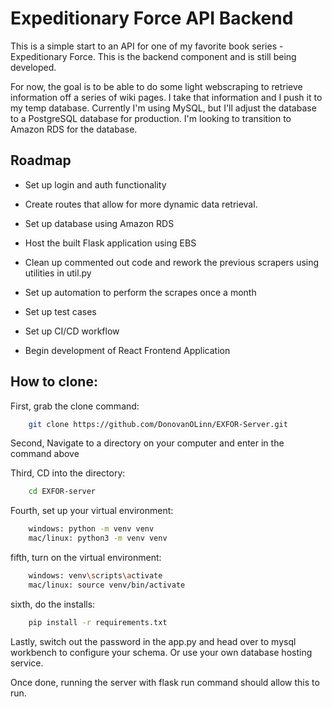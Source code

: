 # Expeditionary Force API Backend

This is a simple start to an API for one of my favorite book series - Expeditionary Force. This is the backend component and is still being developed. 

For now, the goal is to be able to do some light webscraping to retrieve information off a series of wiki pages. I take that information and I push it to my temp database.
Currently I'm using MySQL, but I'll adjust the database to a PostgreSQL database for production. I'm looking to transition to Amazon RDS for the database.

## Roadmap

- Set up login and auth functionality

- Create routes that allow for more dynamic data retrieval. 

- Set up database using Amazon RDS

- Host the built Flask application using EBS 

- Clean up commented out code and rework the previous scrapers using utilities in util.py

- Set up automation to perform the scrapes once a month

- Set up test cases

- Set up CI/CD workflow

- Begin development of React Frontend Application

## How to clone: 
First, grab the clone command: 
```bash
    git clone https://github.com/DonovanOLinn/EXFOR-Server.git
```

Second, Navigate to a directory on your computer and enter in the command above

Third, CD into the directory: 
```bash
    cd EXFOR-server
```

Fourth, set up your virtual environment: 
```bash
    windows: python -m venv venv
    mac/linux: python3 -m venv venv
```

fifth, turn on the virtual environment: 
```bash
    windows: venv\scripts\activate
    mac/linux: source venv/bin/activate
```

sixth, do the installs: 
```bash
    pip install -r requirements.txt
```

Lastly, switch out the password in the app.py and head over to mysql workbench to configure your schema. Or use your own database hosting service. 


Once done, running the server with flask run command should allow this to run. 


